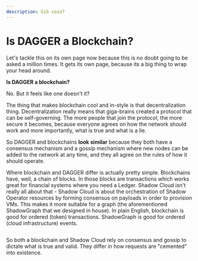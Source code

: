 ```yaml
---
description: Gib coin?
---
```


# Is DAGGER a Blockchain?

Let's tackle this on its own page now because this is no doubt going to be asked a million times. It gets its own page, because its a big thing to wrap your head around.

**Is DAGGER a blockchain?**

No. But it feels like one doesn't it?

The thing that makes blockchain cool and in-style is that decentralization thing. Decentralization really means that giga-brains created a protocol that can be self-governing. The more people that join the protocol, the more secure it becomes, because everyone agrees on how the network should work and more importantly, what is true and what is a lie.

So DAGGER and blockchains **look similar** because they both have a consensus mechanism and a gossip mechanism where new nodes can be added to the network at any time, and they all agree on the rules of how it should operate.

Where blockchain and DAGGER differ is actually pretty simple. Blockchains have, well, a chain of blocks. In those blocks are transactions which works great for financial systems where you need a Ledger. Shadow Cloud isn't really all about that - Shadow Cloud is about the orchestration of Shadow Operator resources by forming consensus on payloads in order to provision VMs. This makes it more suitable for a graph (the aforementioned ShadowGraph that we designed in house). In plain English, blockchain is good for ordered (token) transactions. ShadowGraph is good for ordered (cloud infrastructure) events.

<figure><img src="https://media2.giphy.com/media/SgPgUQtc0Ad7jlfVZ0/giphy.gif" alt=""><figcaption></figcaption></figure>

So both a blockchain and Shadow Cloud rely on consensus and gossip to dictate what is true and valid. They differ in how requests are "cemented" into existence.
